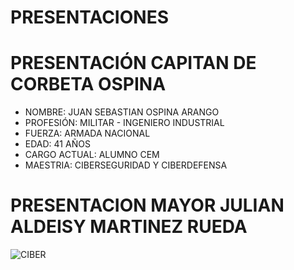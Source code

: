 # PRESENTACIONES

# PRESENTACIÓN CAPITAN DE CORBETA OSPINA
* NOMBRE: JUAN SEBASTIAN OSPINA ARANGO
* PROFESIÓN: MILITAR - INGENIERO INDUSTRIAL
* FUERZA: ARMADA NACIONAL
* EDAD: 41 AÑOS 
* CARGO ACTUAL: ALUMNO CEM
* MAESTRIA: CIBERSEGURIDAD Y CIBERDEFENSA

# PRESENTACION MAYOR JULIAN ALDEISY MARTINEZ RUEDA

![CIBER](https://www.responsabilidadconsejerosydirectivos.com/wp-content/uploads/2021/02/ciber-1100x640@2x.jpg)
